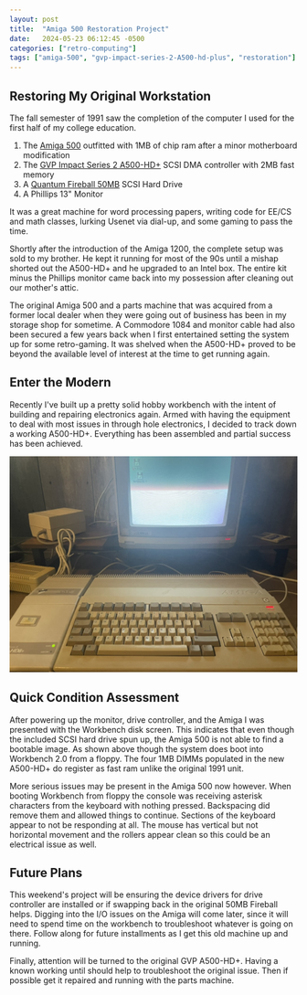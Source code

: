 ```yaml
---
layout: post
title:  "Amiga 500 Restoration Project"
date:   2024-05-23 06:12:45 -0500
categories: ["retro-computing"]
tags: ["amiga-500", "gvp-impact-series-2-A500-hd-plus", "restoration"]
---
```

## Restoring My Original Workstation
The fall semester of 1991 saw the completion of the computer I used for the first half of my college education.

1) The [Amiga 500](https://en.wikipedia.org/wiki/Amiga_500) outfitted with 1MB of chip ram after a minor motherboard modification
2) The [GVP Impact Series 2 A500-HD+](http://amiga.resource.cx/exp/impact500mk2) SCSI DMA controller with 2MB fast memory
3) A [Quantum Fireball 50MB](https://en.wikipedia.org/wiki/Quantum_Fireball) SCSI Hard Drive
4) A Phillips 13" Monitor

It was a great machine for word processing papers, writing code for EE/CS and math classes, lurking Usenet via dial-up,
and some gaming to pass the time.

Shortly after the introduction of the Amiga 1200, the complete setup was sold to my brother.  He kept it running for
most of the 90s until a mishap shorted out the A500-HD+ and he upgraded to an Intel box.  The entire kit minus the Phillips
monitor came back into my possession after cleaning out our mother's attic.

The original Amiga 500 and a parts machine that was acquired from a former local dealer when they were going out of business
has been in my storage shop for sometime.  A Commodore 1084 and monitor cable had also been secured a few years back when I
first entertained setting the system up for some retro-gaming.  It was shelved when the A500-HD+ proved to be beyond the
available level of interest at the time to get running again.

## Enter the Modern
Recently I've built up a pretty solid hobby workbench with the intent of building and repairing electronics again.  Armed
with having the equipment to deal with most issues in through hole electronics, I decided to track down a working A500-HD+.
Everything has been assembled and partial success has been achieved.

![Initial Results Running](/assets/img/B4FF3B10-786B-4B57-9809-99DE74EC6D1B_1_105_c.jpeg)

## Quick Condition Assessment
After powering up the monitor, drive controller, and the Amiga I was presented with the Workbench disk screen.  This
indicates that even though the included SCSI hard drive spun up, the Amiga 500 is not able to find a bootable image.  As
shown above though the system does boot into Workbench 2.0 from a floppy.  The four 1MB DIMMs populated in the new A500-HD+
do register as fast ram unlike the original 1991 unit.

More serious issues may be present in the Amiga 500 now however.  When booting Workbench from floppy the console was receiving
asterisk characters from the keyboard with nothing pressed.  Backspacing did remove them and allowed things to continue.
Sections of the keyboard appear to not be responding at all.  The mouse has vertical but not horizontal movement and
the rollers appear clean so this could be an electrical issue as well.

## Future Plans
This weekend's project will be ensuring the device drivers for drive controller are installed or if swapping back in the
original 50MB Fireball helps.  Digging into the I/O issues on the Amiga will come later, since it will need to spend
time on the workbench to troubleshoot whatever is going on there.  Follow along for future installments as I get this old
machine up and running.

Finally, attention will be turned to the original GVP A500-HD+.  Having a known working until should help to troubleshoot
the original issue.  Then if possible get it repaired and running with the parts machine.



